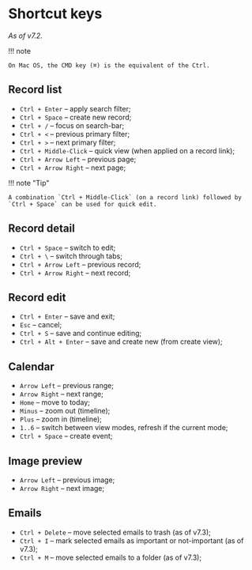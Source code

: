 # Shortcut keys

*As of v7.2.*

!!! note

    On Mac OS, the CMD key (⌘) is the equivalent of the Ctrl.

## Record list

* `Ctrl + Enter` – apply search filter;
* `Ctrl + Space` – create new record;
* `Ctrl + /` – focus on search-bar;
* `Ctrl + <` – previous primary filter;
* `Ctrl + >` – next primary filter;
* `Ctrl + Middle-Click` – quick view (when applied on a record link);
* `Ctrl + Arrow Left` – previous page;
* `Ctrl + Arrow Right` – next page;

!!! note "Tip"

    A combination `Ctrl + Middle-Click` (on a record link) followed by `Ctrl + Space` can be used for quick edit.

## Record detail

* `Ctrl + Space` – switch to edit;
* `Ctrl + \` – switch through tabs;
* `Ctrl + Arrow Left` – previous record;
* `Ctrl + Arrow Right` – next record;

## Record edit

* `Ctrl + Enter` –  save and exit;
* `Esc` – cancel;
* `Ctrl + S` – save and continue editing;
* `Ctrl + Alt + Enter` –  save and create new (from create view);

## Calendar

* `Arrow Left` – previous range;
* `Arrow Right` – next range;
* `Home` – move to today;
* `Minus` – zoom out (timeline);
* `Plus` – zoom in  (timeline);
* `1..6` – switch between view modes, refresh if the current mode;
* `Ctrl + Space` – create event;

## Image preview

* `Arrow Left` – previous image;
* `Arrow Right` – next image;

## Emails

* `Ctrl + Delete` – move selected emails to trash (as of v7.3);
* `Ctrl + I` – mark selected emails as important or not-important (as of v7.3);
* `Ctrl + M` – move selected emails to a folder (as of v7.3);
